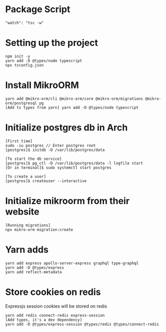 # Package Script

```
"watch": "tsc -w"
```

# Setting up the project

```
npm init -y
yarn add -D @types/node typescript
npx tsconfig.json
```

# Install MikroORM

```
yarn add @mikro-orm/cli @mikro-orm/core @mikro-orm/migrations @mikro-orm/postgresql pg
[Add ts types from yarn] yarn add -D @types/node typescript   
```

# Initialize postgres db in Arch

```
[First time] 
sudo -iu postgres // Enter postgres root
[postgres]$ initdb -D /var/lib/postgres/data

[To start the db service]
[postgres]$ pg_ctl -D /var/lib/postgres/data -l logfile start
[Or in terminal]$ sudo systemctl start postgres

[To create a user]
[postgres]$ createuser --interactive
```

# Initialize mikroorm from their website

```
[Running migrations]
npx mikro-orm migration:create
```

# Yarn adds

```
yarn add express apollo-server-express graphql type-graphql
yarn add -D @types/express
yarn add reflect-metadata
```

# Store cookies on redis
Expressjs session cookies will be stored on redis

```
yarn add redis connect-redis express-session
[Add types, it's a dev dependency]
yarn add -D @types/express-session @types/redis @types/connect-redis
```
